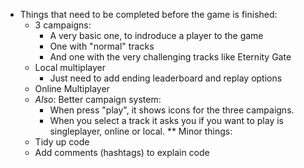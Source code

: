 * Things that need to be completed before the game is finished:
	- 3 campaigns:
		- A very basic one, to indroduce a player to the game
		- One with "normal" tracks
		- And one with the very challenging tracks like Eternity Gate
	- Local multiplayer
		- Just need to add ending leaderboard and replay options
	- Online Multiplayer
	- *Also*: Better campaign system:
		- When press "play", it shows icons for the three campaigns.
		- When you select a track it asks you if you want to play is singleplayer,
		online or local.
** Minor things:
	- Tidy up code
	- Add comments (hashtags) to explain code

